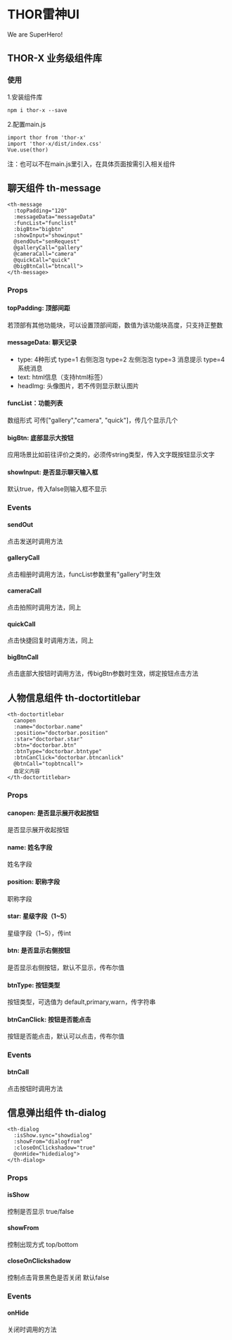 THOR雷神UI 
===

We are SuperHero!

## THOR-X 业务级组件库

### 使用

1.安装组件库

> 
    npm i thor-x --save

2.配置main.js

> 
    import thor from 'thor-x'
    import 'thor-x/dist/index.css'
    Vue.use(thor)

注：也可以不在main.js里引入，在具体页面按需引入相关组件

## 聊天组件 th-message

>
    <th-message 
      :topPadding="120"
      :messageData="messageData" 
      :funcList="funclist" 
      :bigBtn="bigbtn"
      :showInput="showinput"
      @sendOut="senRequest"
      @galleryCall="gallery"
      @cameraCall="camera"
      @quickCall="quick"
      @bigBtnCall="btncall">
    </th-message>

### Props

#### topPadding: 顶部间距

若顶部有其他功能块，可以设置顶部间距，数值为该功能块高度，只支持正整数

#### messageData: 聊天记录 

* type: 4种形式 type=1 右侧泡泡 type=2 左侧泡泡 type=3 消息提示 type=4 系统消息 
* text: html信息（支持html标签）
* headImg: 头像图片，若不传则显示默认图片

#### funcList：功能列表

数组形式 可传["gallery","camera", "quick"]，传几个显示几个

#### bigBtn: 底部显示大按钮

应用场景比如前往评价之类的，必须传string类型，传入文字既按钮显示文字

#### showInput: 是否显示聊天输入框

默认true，传入false则输入框不显示

### Events

#### sendOut

点击发送时调用方法

#### galleryCall

点击相册时调用方法，funcList参数里有"gallery"时生效

#### cameraCall

点击拍照时调用方法，同上

#### quickCall

点击快捷回复时调用方法，同上

#### bigBtnCall

点击底部大按钮时调用方法，传bigBtn参数时生效，绑定按钮点击方法


## 人物信息组件 th-doctortitlebar

>
    <th-doctortitlebar
      canopen
      :name="doctorbar.name"
      :position="doctorbar.position"
      :star="doctorbar.star"
      :btn="doctorbar.btn"
      :btnType="doctorbar.btntype"
      :btnCanClick="doctorbar.btncanlick"
      @btnCall="topbtncall">
      自定义内容
    </th-doctortitlebar>

### Props

#### canopen: 是否显示展开收起按钮

是否显示展开收起按钮

#### name: 姓名字段

姓名字段

#### position: 职称字段

职称字段

#### star: 星级字段（1~5）

星级字段（1~5），传int

#### btn: 是否显示右侧按钮

是否显示右侧按钮，默认不显示，传布尔值

#### btnType: 按钮类型

按钮类型，可选值为 default,primary,warn，传字符串

#### btnCanClick: 按钮是否能点击

按钮是否能点击，默认可以点击，传布尔值

### Events

#### btnCall

点击按钮时调用方法


## 信息弹出组件 th-dialog

>
    <th-dialog 
      :isShow.sync="showdialog" 
      :showFrom="dialogfrom" 
      :closeOnClickshadow="true" 
      @onHide="hidedialog">
    </th-dialog>

### Props

#### isShow

控制是否显示 true/false

#### showFrom

控制出现方式 top/bottom

#### closeOnClickshadow

控制点击背景黑色是否关闭 默认false

### Events

#### onHide

关闭时调用的方法
